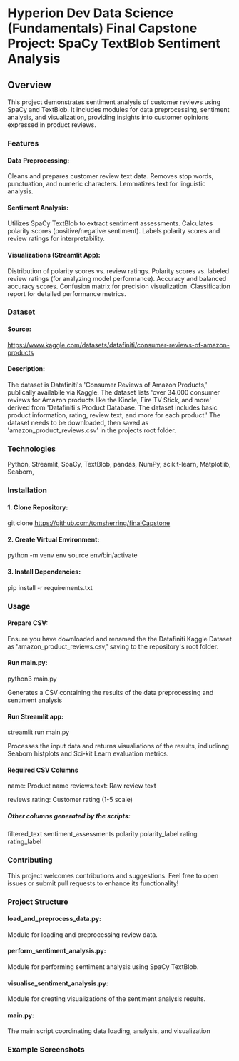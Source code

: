# Hyperion Dev Data Science (Fundamentals) Final Capstone Project: SpaCy TextBlob Sentiment Analysis

## Overview

This project demonstrates sentiment analysis of customer reviews using SpaCy and TextBlob. It includes modules for data preprocessing, sentiment analysis, and visualization, providing insights into customer opinions expressed in product reviews.

### Features

#### Data Preprocessing:
Cleans and prepares customer review text data.
Removes stop words, punctuation, and numeric characters.
Lemmatizes text for linguistic analysis.

#### Sentiment Analysis:
Utilizes SpaCy TextBlob to extract sentiment assessments.
Calculates polarity scores (positive/negative sentiment).
Labels polarity scores and review ratings for interpretability.

#### Visualizations (Streamlit App):
Distribution of polarity scores vs. review ratings.
Polarity scores vs. labeled review ratings (for analyzing model performance).
Accuracy and balanced accuracy scores.
Confusion matrix for precision visualization.
Classification report for detailed performance metrics.

### Dataset

#### Source: 
https://www.kaggle.com/datasets/datafiniti/consumer-reviews-of-amazon-products
#### Description: 
The dataset is Datafiniti's 'Consumer Reviews of Amazon Products,' publically availabile via Kaggle. The dataset lists 'over 34,000 consumer reviews for Amazon products like the Kindle, Fire TV Stick, and more' derived from 'Datafiniti's Product Database. The dataset includes basic product information, rating, review text, and more for each product.' The dataset needs to be downloaded, then saved as 'amazon_product_reviews.csv' in the projects root folder.

### Technologies

Python,
Streamlit,
SpaCy,
TextBlob,
pandas,
NumPy,
scikit-learn,
Matplotlib, 
Seaborn,

### Installation

#### 1. Clone Repository: 
git clone https://github.com/tomsherring/finalCapstone
#### 2. Create Virtual Environment: 
python -m venv env
source env/bin/activate

#### 3. Install Dependencies: 
pip install -r requirements.txt

### Usage

#### Prepare CSV:
Ensure you have downloaded and renamed the the Datafiniti Kaggle Dataset as 'amazon_product_reviews.csv,' saving to the repository's root folder.

#### Run main.py:
python3 main.py

Generates a CSV containing the results of the data preprocessing and sentiment analysis

#### Run Streamlit app: 
streamlit run main.py

Processes the input data and returns visualiations of the results, indludinng Seaborn histplots and Sci-kit Learn evaluation metrics.

#### Required CSV Columns

name: Product name
reviews.text: Raw review text

reviews.rating: Customer rating (1-5 scale)

##### Other columns generated by the scripts:
filtered_text
sentiment_assessments
polarity
polarity_label
rating
rating_label

### Contributing

This project welcomes contributions and suggestions. Feel free to open issues or submit pull requests to enhance its functionality!

### Project Structure

#### load_and_preprocess_data.py:
Module for loading and preprocessing review data.
#### perform_sentiment_analysis.py: 
Module for performing sentiment analysis using SpaCy TextBlob.
#### visualise_sentiment_analysis.py: 
Module for creating visualizations of the sentiment analysis results.
#### main.py:
The main script coordinating data loading, analysis, and visualization

### Example Screenshots









